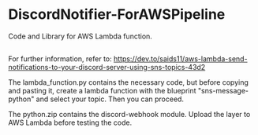 # DiscordNotifier-ForAWSPipeline
Code and Library for AWS Lambda function.

##
For further information, refer to: 
https://dev.to/saids11/aws-lambda-send-notifications-to-your-discord-server-using-sns-topics-43d2

The lambda_function.py contains the necessary code, but before copying and pasting it, create a lambda function with the blueprint "sns-message-python" and select your topic. Then you can proceed.

The python.zip contains the discord-webhook module. Upload the layer to AWS Lambda before testing the code.
